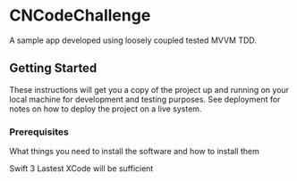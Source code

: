 # CNCodeChallenge
 
A sample app developed using loosely coupled tested MVVM TDD.

## Getting Started

These instructions will get you a copy of the project up and running on your local machine for development and testing purposes. See deployment for notes on how to deploy the project on a live system.
### Prerequisites

What things you need to install the software and how to install them

Swift 3
Lastest XCode will be sufficient

 

